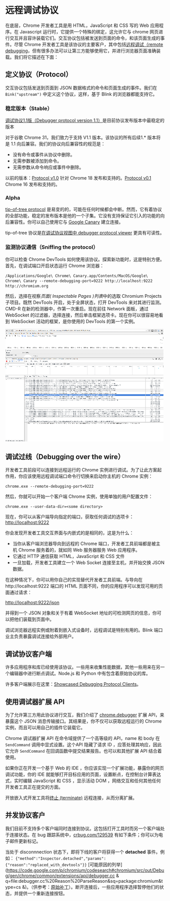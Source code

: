 # 远程调试协议
在底层，Chrome 开发者工具是用 HTML，JavaScript 和 CSS 写的 Web 应用程序。在 Javascript 运行时，它提供一个特殊的绑定，这允许它与 chrome 网页进行交互并且容许装载它们。交互协议包括被发送到页面的命令，和该页面生成的事件。尽管 Chrome 开发者工具是该协议的主要客户，其中包括[远程调试（remote debugging](https://developer.chrome.com/devtools/docs/remote-debugging.html)，但有很多办法可以让第三方能够使用它，并进行浏览器页面准确装载。我们将它描述在下面：

## 定义协议（Protocol）
交互协议包括发送到页面到 JSON 数据格式的命令和页面生成的事件。我们在 <code>Bink("upstream")</code> 中定义这个协议，这样，基于 Blink 的浏览器都能支持它。

### 稳定版本（Stable）
[调试协议1.1版（Debugger protocol version 1.1）](https://developer.chrome.com/devtools/docs/protocol/1.1/index.html)是目前协议发布版本中最稳定的版本

对于谷歌 Chrome 31，我们致力于支持 V1.1 版本。该协议的所有后续1.* 版本将是 1.1 向后兼容。我们的协议向后兼容性的规范是：

+ 没有命令或事件从协议中删除。
+ 无需参数被添加到命令。
+ 无需参数从命令响应或事件中删除。

以前的版本：[Protocol v1.0](https://developer.chrome.com/devtools/docs/protocol/1.0/index.html) 针对 Chrome 18 发布和支持的。[Protocol v0.1](https://developer.chrome.com/devtools/docs/protocol/0.1/index.html) Chrome 16 发布和支持的。

### Alpha
[tip-of-tree protocol](https://code.google.com/p/chromium/codesearch#chromium/src/third_party/WebKit/Source/devtools/protocol.json&q=protocol.json&sq=package:chromium&type=cs) 是易变的的，可能在任何时候都会中断。然而，它有着协议的全部功能，稳定的发布版本是他的一个子集。它没有支持保证它引入的功能的向后兼容性。你可以自己使用它与 [Google Canary](http://tools.google.com/dlpage/chromesxs) 建立连接。

 tip-of-tree 协议是[在调试协议视图中 debugger protocol viewer](http://chromedevtools.github.io/debugger-protocol-viewer/) 更具有可读性。


### 监测协议通信（Sniffing the protocol）
你可以检查 Chrome DevTools 如何使用该协议。探索新功能时，这是特别方便。首先，在调试端口开启状态运行 Chrome 浏览器：

```
/Applications/Google\ Chrome\ Canary.app/Contents/MacOS/Google\ Chrome\ Canary --remote-debugging-port=9222 http://localhost:9222 http://chromium.org
```

然后，选择在视察*页面( Inspectable Pages )列表*中的选取 Chromium Projects 子项目。既然 DevTools 开启，处于全屏状态，打开 DevTools 来对其进行监测。 CMD-R 在新的检测器中，作第一次重启。现在前往 Network 面板，通过 WebSocket 的过滤器，选择连接，然后单击框架选项卡。现在你可以很容易地看到 WebSocket 活动的框架，是你使用的 DevTools 的第一个实例。

![debugger-protocol-sniffing.png](images/debugger-protocol-sniffing.png)


## 调试过线（Debugging over the wire）

开发者工具前段可以连接到远程运行的 Chrome 实例进行调试。为了让此方案起作用，你应该使用远程调试端口命令行切换来启动你主机的 Chrome 实例：

```
chrome.exe --remote-debugging-port=9222
```

然后，你就可以开始一个客户端 Chrome 实例，使用单独的用户配置文件：

```
chrome.exe --user-data-dir=<some directory>
```

现在，你可以从客户端导向指定的端口，获取任何调试的选项卡：[http://localhost:9222](http://localhost:9222/)

你会发现开发者工具交互界面与内嵌式的是相同的，这是为什么：

+ 当你从客户端浏览器导向到远程的 Chrome 端口，开发者工具前端都是被主机 Chrome 服务着的，就如同 Web 服务器服务 Web 应用程序。
+ 它通过 HTTP 通信获取 HTML，JavaScript 和 CSS 文件
+ 一旦加载，开发者工具建立一个 Web Socket 连接至主机，并开始交换 JSON 数据。

在这种情况下，你可以用你自己的实现替代开发者工具前端。与导向在 http://localhost:9222 端口的 HTML 页面不同，你的应用程序可以发现可用的页面通过请求：

[http://localhost:9222/json](http://localhost:9222/json)

并得到一个 JSON 对象和关于有着 WebSocket 地址的可检测网页的信息，你可以把他们装载到页面中。

调试浏览器远程实例或附着到嵌入式设备时，远程调试是特别有用的。Blink 端口业主负责暴露调试连接给外部用户。

## 调试协议客户端
许多应用程序和库已经使用该协议。一些用来收集性能数据，其他一些用来在另一个编辑器中进行断点调试。Node.js 和 Python 中有包含着原始协议的库。

许多客户端展示在这里：[Showcased Debugging Protocol Clients](https://developer.chrome.com/devtools/docs/debugging-clients)。

## 使用调试器扩展 API

为了允许第三方用此协议进行交互，我们介绍了 [chrome.debugger](https://developer.chrome.com/extensions/debugger.html) 扩展 API，来暴露这个 JSON 消息传输接口。其结果是，你不仅可以获取远程运行的 Chrome 实例，而且可以用自己的插件它装载它。

Chrome 调试器扩展 API 在命令域提供了一个高等级的 API，name 和 body 在 <code>SendCommand</code> 调用中显式设置。这个API 隐藏了请求 ID ，应答处理其响应，因此它允许 <code>SendCommand</code> 在回调函数中提交结果报告。也可以和其他扩展 API 结合着使用。

如果你正在开发一个基于 Web 的 IDE ，你应该实现一个扩展功能，暴露你的网页调试功能，你的 IDE 就能够打开目标应用的页面，设置断点，在控制台计算表达式，实时编辑 JavaScript 和 CSS ，显示活动 DOM ，网络交互和任何其他任何开发者工具正在提交的方面。

开放嵌入式开发工具将[终止 (terminate)](https://developer.chrome.com/devtools/docs/debugger-protocol#simultaneous) 远程连接，从而分离扩展。

## 并发协议客户

我们目前不支持多个客户端同时连接到协议。这包括打开工具时而另一个客户端处于连接状态。在 bug 跟踪系统中，[crbug.com/129539](https://code.google.com/p/chromium/issues/detail?id=129539) 有如下条件；你可以为电子邮件更新标记。

当处于 disconnnection 状态下，即将下线的客户将获得一个 **detached** 事件。例如：
<code>{"method":"Inspector.detached","params":</code>
<code>{"reason":"replaced_with_devtools"}}</code>
[可能原因的列举](https://code.google.com/p/chromium/codesearch#chromium/src/out/Debug/gen/chrome/common/extensions/api/debugger.cc & q=file:debugger.cc%20Reason%20ParseReason&sq=package:chromium&type=cs &)。（供参考：[原始补丁](https://chromiumcodereview.appspot.com/11361034/)）。断开连接后，一些应用程序选择暂停他们的状态，并提供一个重新连接按钮。


